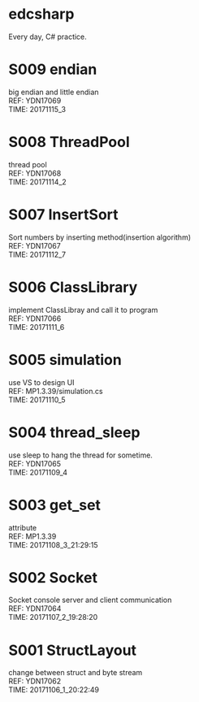# edcsharp
Every day, C# practice.

# S009 endian
big endian and little endian <br>
REF: YDN17069 <br>
TIME: 20171115_3

# S008 ThreadPool
thread pool <br>
REF: YDN17068 <br>
TIME: 20171114_2

# S007 InsertSort
Sort numbers by inserting method(insertion algorithm) <br>
REF: YDN17067 <br>
TIME: 20171112_7

# S006 ClassLibrary
implement ClassLibray and call it to program<br>
REF: YDN17066 <br>
TIME: 20171111_6

# S005 simulation
use VS to design UI <br>
REF: MP1.3.39/simulation.cs <br>
TIME: 20171110_5

# S004 thread_sleep
use sleep to hang the thread for sometime. <br>
REF: YDN17065 <br>
TIME: 20171109_4

# S003 get_set
attribute <br>
REF: MP1.3.39 <br>
TIME: 20171108_3_21:29:15

# S002 Socket
Socket console server and client communication <br>
REF: YDN17064 <br>
TIME: 20171107_2_19:28:20

# S001 StructLayout
change between struct and byte stream <br>
REF: YDN17062 <br>
TIME: 20171106_1_20:22:49

